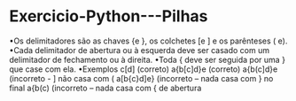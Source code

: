 # Exercicio-Python---Pilhas
•Os delimitadores são as chaves {e }, os colchetes [e ] e os  parênteses ( e).  •Cada delimitador de abertura ou à esquerda deve ser casado  com um delimitador de fechamento ou à direita.   •Toda { deve ser seguida por uma } que case com ela. •Exemplos  c[d] (correto)  a{b[c]d}e (correto)  a{b(c]d}e (incorreto - ] não casa com (  a[b{c}d]e} (incorreto – nada casa com } no final  a{b(c) (incorreto – nada casa com { de abertura
